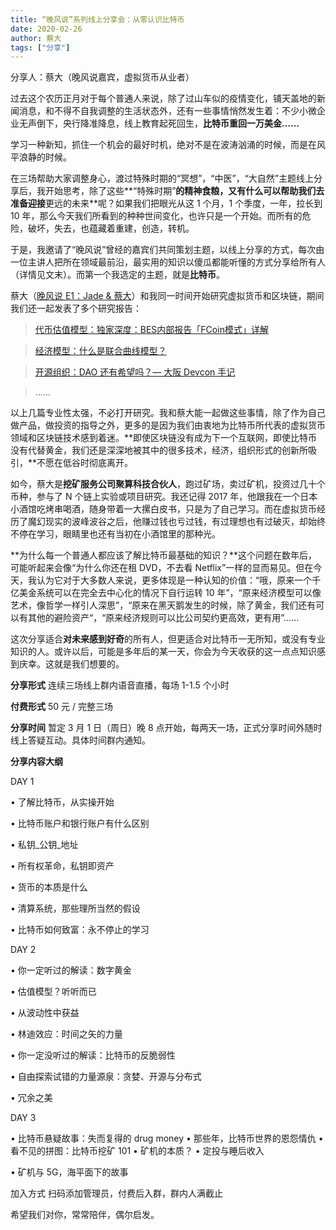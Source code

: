 ```yaml
---
title: “晚风说”系列线上分享会：从零认识比特币
date: 2020-02-26
author: 蔡大
tags: ["分享"]
---
```


分享人：蔡大（晚风说嘉宾，虚拟货币从业者）

<!--more-->

过去这个农历正月对于每个普通人来说，除了过山车似的疫情变化，铺天盖地的新闻消息，和不得不自我调整的生活状态外，还有一些事情悄然发生着：不少小微企业无声倒下，央行降准降息，线上教育起死回生，**比特币重回一万美金……**

学习一种新知，抓住一个机会的最好时机，绝对不是在波涛汹涌的时候，而是在风平浪静的时候。

在三场帮助大家调整身心，渡过特殊时期的“冥想”，“中医”，“大自然”主题线上分享后，我开始思考，除了这些**“特殊时期”**的精神食粮，又有什么可以帮助我们去准备迎接**更远的未来**呢？如果我们把眼光从这 1 个月，1 个季度，一年，拉长到 10 年，那么今天我们所看到的种种世间变化，也许只是一个开始。而所有的危险，破坏，失去，也蕴藏着重建，创造，转机。

于是，我邀请了“晚风说”曾经的嘉宾们共同策划主题，以线上分享的方式，每次由一位主讲人把所在领域最前沿，最实用的知识以傻瓜都能听懂的方式分享给所有人（详情见文末）。而第一个我选定的主题，就是**比特币**。

蔡大（[晚风说 E1：Jade & 蔡大](https://mp.weixin.qq.com/s?__biz=MzA5Nzk4MDMxMg==&mid=2247484311&idx=1&sn=1148dc18cfa48e1c362e44db9a1b662f&chksm=9099d960a7ee5076288d13d5c486f5f055b4a3b1ecea957f9a9be792aeea275513b7a82e14dd&scene=21#wechat_redirect)）和我同一时间开始研究虚拟货币和区块链，期间我们还一起发表了多个研究报告：

> [代币估值模型：独家深度：BES内部报告「FCoin模式」详解](https://mp.weixin.qq.com/s?__biz=MzA5MzkwOTgxNg==&mid=2448102475&idx=1&sn=e780f7eb73332b6e9a983ccaba33a0d5&scene=21#wechat_redirect)

> [经济模型：什么是联合曲线模型？](https://mp.weixin.qq.com/s?__biz=MzA5Nzk4MDMxMg==&mid=2247484273&idx=1&sn=e1ff5b29f366032ceecdf0a553f42c4a&chksm=9099d986a7ee5090a3a24eb2588246dac26b80b4dbb4481d2010a3e528d7c9479af5052ff636&scene=21#wechat_redirect)

> [开源组织：DAO 还有希望吗？— 大阪 Devcon 手记](https://mp.weixin.qq.com/s?__biz=MzA5Nzk4MDMxMg==&mid=2247484622&idx=1&sn=546affdc1142d58fd8019b558ba51363&chksm=9099de39a7ee572f81c93e17f75d62b01108a08880ecf2d98d45a58765c188cac29e6ad5ec91&scene=21#wechat_redirect)

> ……

以上几篇专业性太强，不必打开研究。我和蔡大能一起做这些事情，除了作为自己做产品，做投资的指导之外，更多的是因为我们由衷地为比特币所代表的虚拟货币领域和区块链技术感到着迷。**即使区块链没有成为下一个互联网，即使比特币没有代替黄金，我们还是深深地被其中的很多技术，经济，组织形式的创新所吸引，**不愿在低谷时彻底离开。

如今，蔡大是**挖矿服务公司聚算科技合伙人**，跑过矿场，卖过矿机，投资过几十个币种，参与了 N 个链上实验或项目研究。我还记得 2017 年，他跟我在一个日本小酒馆吃烤串喝酒，随身带着一大摞白皮书，只是为了自己学习。而在虚拟货币经历了魔幻现实的波峰波谷之后，他赚过钱也亏过钱，有过理想也有过破灭，却始终不停在学习，眼睛里也还有当初在小酒馆里的那种光。

**为什么每一个普通人都应该了解比特币最基础的知识？**这个问题在数年后，可能听起来会像“为什么你还在租 DVD，不去看 Netflix”一样的显而易见。但在今天，我认为它对于大多数人来说，更多体现是一种认知的价值：“哦，原来一个千亿美金系统可以在完全去中心化的情况下自行运转 10 年”，“原来经济模型可以像艺术，像哲学一样引人深思”，“原来在黑天鹅发生的时候，除了黄金，我们还有可以有其他的避险资产“，“原来经济规则可以比公司契约更高效，更有用”……

这次分享适合**对未来感到好奇**的所有人，但更适合对比特币一无所知，或没有专业知识的人。或许以后，可能是多年后的某一天，你会为今天收获的这一点点知识感到庆幸。这就是我们想要的。

**分享形式**   连续三场线上群内语音直播，每场 1-1.5 个小时

**付费形式**   50 元 / 完整三场

**分享时间**   暂定 3 月 1 日（周日）晚 8 点开始，每两天一场，正式分享时间外随时线上答疑互动。具体时间群内通知。

**分享内容大纲** 

DAY 1

• 了解比特币，从实操开始

• 比特币账户和银行账户有什么区别

• 私钥_公钥_地址

• 所有权革命，私钥即资产

• 货币的本质是什么

• 清算系统，那些理所当然的假设

• 比特币如何致富：永不停止的学习

DAY 2


• 你一定听过的解读：数字黄金

• 估值模型？听听而已

• 从波动性中获益

• 林迪效应：时间之矢的力量

• 你一定没听过的解读：比特币的反脆弱性

• 自由探索试错的力量源泉：贪婪、开源与分布式

• 冗余之美



DAY 3

• 比特币悬疑故事：失而复得的 drug money
• 那些年，比特币世界的恩怨情仇
• 看不见的拼图：比特币挖矿 101
• 矿机的本质？
• 定投与睡后收入

• 矿机与 5G，海平面下的故事



 加入方式   扫码添加管理员，付费后入群，群内人满截止




希望我们对你，常常陪伴，偶尔启发。
